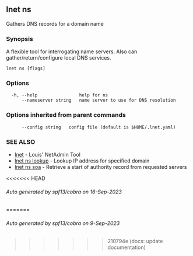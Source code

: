 ## lnet ns

Gathers DNS records for a domain name

### Synopsis

A flexible tool for interrogating name servers. Also
can gather/return/configure local DNS services.

```
lnet ns [flags]
```

### Options

```
  -h, --help                help for ns
      --nameserver string   name server to use for DNS resolution
```

### Options inherited from parent commands

```
      --config string   config file (default is $HOME/.lnet.yaml)
```

### SEE ALSO

* [lnet](lnet.md)	 - Louis' NetAdmin Tool
* [lnet ns lookup](lnet_ns_lookup.md)	 - Lookup IP address for specified domain
* [lnet ns soa](lnet_ns_soa.md)	 - Retrieve a start of authority record from requested servers

<<<<<<< HEAD
###### Auto generated by spf13/cobra on 16-Sep-2023
=======
###### Auto generated by spf13/cobra on 9-Sep-2023
>>>>>>> 210794e (docs: update documentation)
